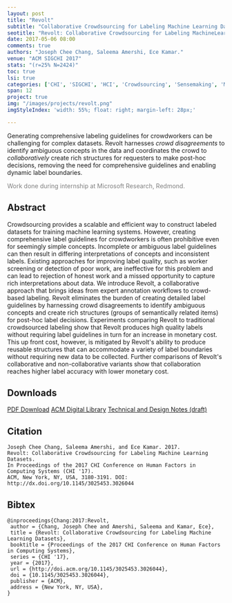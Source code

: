```yaml
---
layout: post
title: "Revolt"
subtitle: "Collaborative Crowdsourcing for Labeling Machine Learning Datasets"
seotitle: "Revolt: Collaborative Crowdsourcing for Labeling MachineLearning Datasets (2017)"
date: 2017-05-06 08:00
comments: true
authors: "Joseph Chee Chang, Saleema Amershi, Ece Kamar."
venue: "ACM SIGCHI 2017"
stats: "(r=25% N=2424)"
toc: true
lsi: true
categories: ['CHI', 'SIGCHI', 'HCI', 'Crowdsourcing', 'Sensemaking', 'Machine Learning', 'Classification', 'Labeling']
span: 12
project: true
img: "/images/projects/revolt.png"
imgStyleIndex: 'width: 55%; float: right; margin-left: 28px;'

---
```


Generating comprehensive labeling guidelines for crowdworkers can be
challenging for complex datasets.  Revolt harnesses *crowd disagreements*
to identify ambiguous concepts in the data and coordinates the crowd to
*collaboratively* create rich structures for requesters to make post-hoc
decisions, removing the need for comprehensive guidelines and
enabling dynamic label boundaries.

<span style='color: gray'>Work done during internship at Microsoft Research, Redmond.</span>

<!--more-->

Abstract
----------------------

Crowdsourcing provides a scalable and efficient way to construct labeled
datasets for training machine learning systems. However, creating comprehensive
label guidelines for crowdworkers is often prohibitive even for seemingly
simple concepts. Incomplete or ambiguous label guidelines can then result in
differing interpretations of concepts and inconsistent labels. Existing
approaches for improving label quality, such as worker screening or detection
of poor work, are ineffective for this problem and can lead to rejection of
honest work and a missed opportunity to capture rich interpretations about
data. We introduce Revolt, a collaborative approach that brings ideas from
expert annotation workflows to crowd-based labeling. Revolt eliminates the
burden of creating detailed label guidelines by harnessing crowd disagreements
to identify ambiguous concepts and create rich structures (groups of
semantically related items) for post-hoc label decisions. Experiments comparing
Revolt to traditional crowdsourced labeling show that Revolt produces high
quality labels without requiring label guidelines in turn for an increase in
monetary cost. This up front cost, however, is mitigated by Revolt's ability to
produce reusable structures that can accommodate a variety of label boundaries
without requiring new data to be collected. Further comparisons of Revolt's
collaborative and non-collaborative variants show that collaboration reaches
higher label accuracy with lower monetary cost.

Downloads
----------------------
<a class="btn btn-default" href="/images/papers/revolt-crowd-labeling.pdf" target='_blank' onclick="_gaq.push(['_trackEvent', 'Paper', 'Revolt', 'PDF']);" role="button">PDF Download</a>
<a class="btn btn-default" href="http://dl.acm.org/citation.cfm?id=3026044" target='_blank' onclick="_gaq.push(['_trackEvent', 'Paper', 'Revolt', 'ACM']);" role="button">ACM Digital Library</a>
<a class="btn btn-default" href="/images/papers/revolt-notes.pdf" target='_blank' onclick="_gaq.push(['_trackEvent', 'Notes', 'Revolt', 'PDF']);" role="button">Technical and Design Notes (draft)</a>

Citation
----------------------
```
Joseph Chee Chang, Saleema Amershi, and Ece Kamar. 2017.
Revolt: Collaborative Crowdsourcing for Labeling Machine Learning Datasets.
In Proceedings of the 2017 CHI Conference on Human Factors in Computing Systems (CHI '17).
ACM, New York, NY, USA, 3180-3191. DOI: http://dx.doi.org/10.1145/3025453.3026044
```

Bibtex
----------------------
```
@inproceedings{Chang:2017:Revolt,
 author = {Chang, Joseph Chee and Amershi, Saleema and Kamar, Ece},
 title = {Revolt: Collaborative Crowdsourcing for Labeling Machine Learning Datasets},
 booktitle = {Proceedings of the 2017 CHI Conference on Human Factors in Computing Systems},
 series = {CHI '17},
 year = {2017},
 url = {http://doi.acm.org/10.1145/3025453.3026044},
 doi = {10.1145/3025453.3026044},
 publisher = {ACM},
 address = {New York, NY, USA},
} 
```

